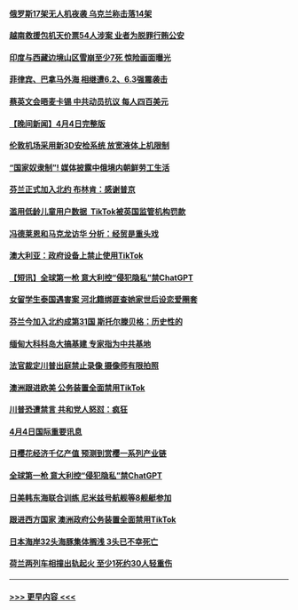 #### [俄罗斯17架无人机夜袭 乌克兰称击落14架](../pages/prog202/a103683695.md?t=04051543) 
#### [越南救援包机天价票54人涉案 业者为脱罪行贿公安](../pages/prog202/a103683670.md?t=04051543) 
#### [印度与西藏边境山区雪崩至少7死 惊险画面曝光](../pages/prog202/a103683629.md?t=04051543) 
#### [菲律宾、巴拿马外海 相继遭6.2、6.3强震袭击](../pages/prog202/a103683612.md?t=04051543) 
#### [蔡英文会晤麦卡锡 中共动员抗议 每人四百美元](../pages/prog202/a103683568.md?t=04051543) 
#### [【晚间新闻】4月4日完整版](../pages/prog202/a103683565.md?t=04051543) 
#### [伦敦机场采用新3D安检系统 放宽液体上机限制](../pages/prog202/a103683403.md?t=04051543) 
#### [“国家奴隶制”!  媒体披露中俄境内朝鲜劳工生活](../pages/prog202/a103683405.md?t=04051543) 
#### [芬兰正式加入北约 布林肯：感谢普京](../pages/prog202/a103683400.md?t=04051543) 
#### [滥用低龄儿童用户数据  TikTok被英国监管机构罚款](../pages/prog202/a103683228.md?t=04051543) 
#### [冯德莱恩和马克龙访华 分析：经贸是重头戏](../pages/prog202/a103683175.md?t=04051543) 
#### [澳大利亚：政府设备上禁止使用TikTok](../pages/prog202/a103683172.md?t=04051543) 
#### [【短讯】全球第一枪 意大利控“侵犯隐私”禁ChatGPT](../pages/prog202/a103683177.md?t=04051543) 
#### [女留学生泰国遇害案 河北籍绑匪查她家世后设恋爱圈套](../pages/prog202/a103683176.md?t=04051543) 
#### [芬兰今加入北约成第31国 斯托尔滕贝格：历史性的](../pages/prog202/a103683012.md?t=04051543) 
#### [缅甸大科科岛大搞基建 专家指为中共基地](../pages/prog202/a103682933.md?t=04051543) 
#### [法官裁定川普出庭禁止录像 摄像师有限拍照](../pages/prog202/a103682910.md?t=04051543) 
#### [澳洲跟进欧美 公务装置全面禁用TikTok](../pages/prog202/a103682924.md?t=04051543) 
#### [川普恐遭禁言 共和党人怒怼：疯狂](../pages/prog202/a103682929.md?t=04051543) 
#### [4月4日国际重要讯息](../pages/prog202/a103682923.md?t=04051543) 
#### [日樱花经济千亿产值 预测到赏樱一系列产业链](../pages/prog202/a103682917.md?t=04051543) 
#### [全球第一枪 意大利控“侵犯隐私”禁ChatGPT](../pages/prog202/a103682906.md?t=04051543) 
#### [日美韩东海联合训练 尼米兹号航舰等8舰艇参加](../pages/prog202/a103682899.md?t=04051543) 
#### [跟进西方国家 澳洲政府公务装置全面禁用TikTok](../pages/prog202/a103682859.md?t=04051543) 
#### [日本海岸32头海豚集体搁浅 3头已不幸死亡](../pages/prog202/a103682849.md?t=04051543) 
#### [荷兰两列车相撞出轨起火 至少1死约30人轻重伤](../pages/prog202/a103682830.md?t=04051543) 

----
#### [ >>> 更早内容 <<< ](../indexes/prog202-earlier.md)
